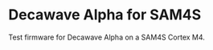 Decawave Alpha for SAM4S
=====================================
Test firmware for Decawave Alpha on a SAM4S Cortex M4.